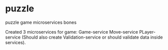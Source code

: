 # puzzle
puzzle game microservices bones

Created 3 microservices for game:
Game-service
Move-service
PLayer-service
(Should also create Validation-service or should validate data inside services).
